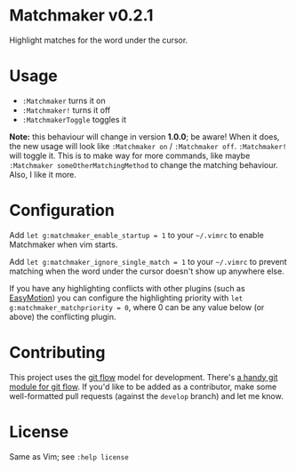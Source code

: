 # Matchmaker v0.2.1

Highlight matches for the word under the cursor.

# Usage

* `:Matchmaker` turns it on
* `:Matchmaker!` turns it off
* `:MatchmakerToggle` toggles it

**Note:** this behaviour will change in version **1.0.0**; be aware! When it
does, the new usage will look like `:Matchmaker on` / `:Matchmaker off`.
`:Matchmaker!` will toggle it. This is to make way for more commands, like
maybe `:Matchmaker someOtherMatchingMethod` to change the matching behaviour.
Also, I like it more.

# Configuration

Add `let g:matchmaker_enable_startup = 1` to your `~/.vimrc` to enable
Matchmaker when vim starts.

Add `let g:matchmaker_ignore_single_match = 1` to your `~/.vimrc` to prevent
matching when the word under the cursor doesn't show up anywhere else.

If you have any highlighting conflicts with other plugins (such as
[EasyMotion](https://github.com/Lokaltog/vim-easymotion)) you can configure
the highlighting priority with `let g:matchmaker_matchpriority = 0`, where
0 can be any value below (or above) the conflicting plugin.

# Contributing

This project uses the [git
flow](http://nvie.com/posts/a-successful-git-branching-model/) model for
development. There's [a handy git module for git
flow](//github.com/nvie/gitflow). If you'd like to be added as a contributor,
make some well-formatted pull requests (against the `develop` branch) and let
me know.

# License

Same as Vim; see `:help license`

